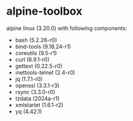 # alpine-toolbox

alpine linux (3.20.0) with following components:

- bash (5.2.26-r0)
- bind-tools (9.18.24-r1)
- coreutils (9.5-r1)
- curl (8.9.1-r0)
- gettext (0.22.5-r0)
- inettools-telnet (2.4-r0)
- jq (1.7.1-r0)
- openssl (3.3.1-r3)
- rsync (3.3.0-r0)
- tzdata (2024a-r1)
- xmlstarlet (1.6.1-r2)
- yq (4.42.1)
